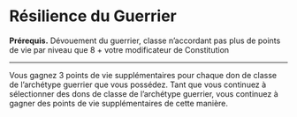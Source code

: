 # Résilience du Guerrier

<p><strong>Prérequis.</strong> Dévouement du guerrier, classe n’accordant pas plus de points de vie par niveau que 8 + votre modificateur de Constitution</p>
<hr>
<p>Vous gagnez 3 points de vie supplémentaires pour chaque don de classe de l’archétype guerrier que vous possédez. Tant que vous continuez à sélectionner des dons de classe de l’archétype guerrier, vous continuez à gagner des points de vie supplémentaires de cette manière.</p>